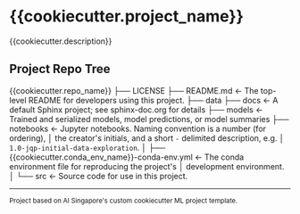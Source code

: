 {{cookiecutter.project_name}}
==============================

{{cookiecutter.description}}

Project Repo Tree
------------

{{cookiecutter.repo_name}}
    ├── LICENSE
    ├── README.md                                       <- The top-level README for developers using this project.
    ├── data
    ├── docs                                            <- A default Sphinx project; see sphinx-doc.org for details
    ├── models                                          <- Trained and serialized models, model predictions, or model summaries
    ├── notebooks                                       <- Jupyter notebooks. Naming convention is a number (for ordering),
    │                                                      the creator's initials, and a short `-` delimited description, e.g.
    │                                                      `1.0-jqp-initial-data-exploration`.
    │
    ├── {{cookiecutter.conda_env_name}}-conda-env.yml   <- The conda environment file for reproducing the project's 
    │                                                      development environment.
    │
    └── src                                             <- Source code for use in this project.

--------

<p><small>Project based on AI Singapore's custom cookiecutter ML project template.</small></p>
